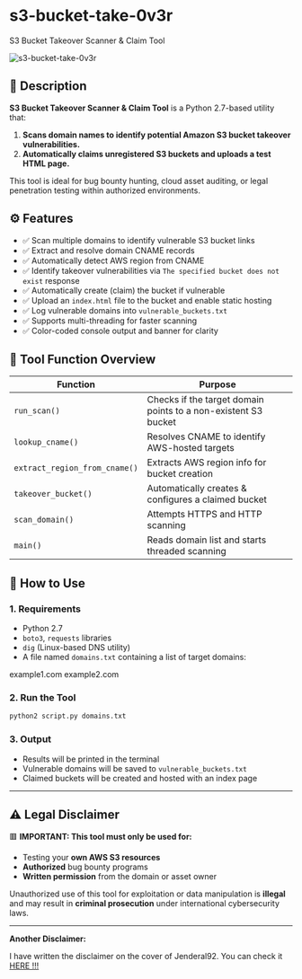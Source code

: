 # s3-bucket-take-0v3r
S3 Bucket Takeover Scanner &amp; Claim Tool

![s3-bucket-take-0v3r](https://github.com/user-attachments/assets/06758ba8-e4de-42f0-8140-4ad97db95a6e)


## 📌 Description

**S3 Bucket Takeover Scanner & Claim Tool** is a Python 2.7-based utility that:

1. **Scans domain names to identify potential Amazon S3 bucket takeover vulnerabilities.**
2. **Automatically claims unregistered S3 buckets and uploads a test HTML page.**

This tool is ideal for bug bounty hunting, cloud asset auditing, or legal penetration testing within authorized environments.

## ⚙️ Features

- ✅ Scan multiple domains to identify vulnerable S3 bucket links
- ✅ Extract and resolve domain CNAME records
- ✅ Automatically detect AWS region from CNAME
- ✅ Identify takeover vulnerabilities via `The specified bucket does not exist` response
- ✅ Automatically create (claim) the bucket if vulnerable
- ✅ Upload an `index.html` file to the bucket and enable static hosting
- ✅ Log vulnerable domains into `vulnerable_buckets.txt`
- ✅ Supports multi-threading for faster scanning
- ✅ Color-coded console output and banner for clarity


## 🧠 Tool Function Overview

| Function | Purpose |
|---------|---------|
| `run_scan()` | Checks if the target domain points to a non-existent S3 bucket |
| `lookup_cname()` | Resolves CNAME to identify AWS-hosted targets |
| `extract_region_from_cname()` | Extracts AWS region info for bucket creation |
| `takeover_bucket()` | Automatically creates & configures a claimed bucket |
| `scan_domain()` | Attempts HTTPS and HTTP scanning |
| `main()` | Reads domain list and starts threaded scanning |


## 🚀 How to Use

### 1. Requirements
- Python 2.7
- `boto3`, `requests` libraries
- `dig` (Linux-based DNS utility)
- A file named `domains.txt` containing a list of target domains:


example1.com
example2.com



### 2. Run the Tool

```bash
python2 script.py domains.txt

```

### 3. Output

* Results will be printed in the terminal
* Vulnerable domains will be saved to `vulnerable_buckets.txt`
* Claimed buckets will be created and hosted with an index page

---

## ⚠️ Legal Disclaimer

🟥 **IMPORTANT: This tool must only be used for:**

* Testing your **own AWS S3 resources**
* **Authorized** bug bounty programs
* **Written permission** from the domain or asset owner

Unauthorized use of this tool for exploitation or data manipulation is **illegal** and may result in **criminal prosecution** under international cybersecurity laws.

---
 
**Another Disclaimer:**  

I have written the disclaimer on the cover of Jenderal92. You can check it [HERE !!!](https://github.com/Jenderal92/)


